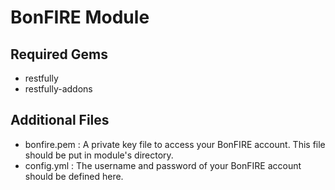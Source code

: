 BonFIRE Module
==============

Required Gems
-------------
- restfully
- restfully-addons

Additional Files
----------------
- bonfire.pem : A private key file to access your BonFIRE account. This file should be put in module's directory.
- config.yml : The username and password of your BonFIRE account should be defined here.
